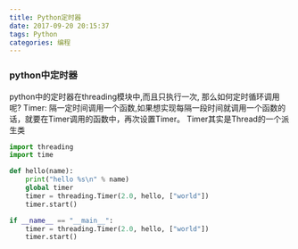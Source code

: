```yaml
---
title: Python定时器
date: 2017-09-20 20:15:37
tags: Python
categories: 编程
---
```


### python中定时器
python中的定时器在threading模块中,而且只执行一次, 那么如何定时循环调用呢?
Timer:  隔一定时间调用一个函数,如果想实现每隔一段时间就调用一个函数的话，就要在Timer调用的函数中，再次设置Timer。
Timer其实是Thread的一个派生类

```python
import threading
import time

def hello(name):
    print("hello %s\n" % name)
    global timer
    timer = threading.Timer(2.0, hello, ["world"])
    timer.start()

if __name__ == "__main__":
    timer = threading.Timer(2.0, hello, ["world"])
    timer.start()
```